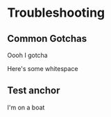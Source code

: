 # Troubleshooting

## Common Gotchas

Oooh I gotcha


Here's some whitespace





































































































## Test anchor

I'm on a boat
